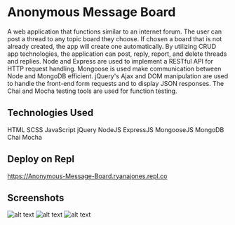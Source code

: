 # Anonymous Message Board

A web application that functions similar to an internet forum. The user can post a thread to any topic board they choose. If chosen a board that is not already created, the app will create one automatically. By utilizing CRUD app technologies, the application can post, reply, report, and delete threads and replies. Node and Express are used to implement a RESTful API for HTTP request handling. Mongoose is used make communication between Node and MongoDB efficient. jQuery's Ajax and DOM manipulation are used to handle the front-end form requests and to display JSON responses. The Chai and Mocha testing tools are used for function testing.

## Technologies Used

HTML SCSS JavaScript jQuery NodeJS ExpressJS MongooseJS MongoDB Chai Mocha

## Deploy on Repl

https://Anonymous-Message-Board.ryanajones.repl.co

## Screenshots

![alt text](https://i.imgur.com/JqpruiY.png)
![alt text](https://i.imgur.com/JqpruiY.png)
![alt text](https://i.imgur.com/JvtpSbb.png)